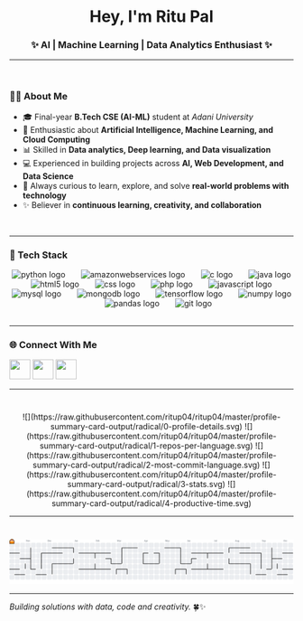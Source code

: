 <h1 align="center">Hey, I'm Ritu Pal</h1>
<h3 align="center">✨ AI | Machine Learning | Data Analytics Enthusiast ✨</h3>

---

<br>

### 👩‍💻 About Me  

- 🎓 Final-year **B.Tech CSE (AI-ML)** student at *Adani University*  
- 🤖 Enthusiastic about **Artificial Intelligence, Machine Learning, and Cloud Computing**  
- 📊 Skilled in **Data analytics, Deep learning, and Data visualization**  
- 💻 Experienced in building projects across **AI, Web Development, and Data Science**  
- 🚀 Always curious to learn, explore, and solve **real-world problems with technology**  
- ✨ Believer in **continuous learning, creativity, and collaboration**  
<br>

---


### 🚀 Tech Stack
<div align="center">
  <img src="https://skillicons.dev/icons?i=py" height="40" alt="python logo"  />
  <img width="20" />
  <img src="https://skillicons.dev/icons?i=aws" height="40" alt="amazonwebservices logo"  />
  <img width="20" />
  <img src="https://cdn.jsdelivr.net/gh/devicons/devicon/icons/c/c-original.svg" height="40" alt="c logo"  />
  <img width="20" />
  <img src="https://cdn.jsdelivr.net/gh/devicons/devicon/icons/java/java-original.svg" height="40" alt="java logo"  />
  <img width="20" />
  <img src="https://cdn.jsdelivr.net/gh/devicons/devicon/icons/html5/html5-original.svg" height="40" alt="html5 logo"  />
  <img width="20" />
  <img src="https://cdn.jsdelivr.net/gh/devicons/devicon/icons/css3/css3-original.svg" height="40" alt="css logo"  />
  <img width="20" />
  <img src="https://cdn.jsdelivr.net/gh/devicons/devicon/icons/php/php-original.svg" height="40" alt="php logo"  />
  <img width="20" />
  <img src="https://cdn.jsdelivr.net/gh/devicons/devicon/icons/javascript/javascript-original.svg" height="40" alt="javascript logo"  />
  <img width="20" />
  <img src="https://cdn.jsdelivr.net/gh/devicons/devicon/icons/mysql/mysql-original.svg" height="40" alt="mysql logo"  />
  <img width="20" />
  <img src="https://cdn.jsdelivr.net/gh/devicons/devicon/icons/mongodb/mongodb-original.svg" height="40" alt="mongodb logo"  />
  <img width="20" />
  <img src="https://cdn.jsdelivr.net/gh/devicons/devicon/icons/tensorflow/tensorflow-original.svg" height="40" alt="tensorflow logo"  />
  <img width="20" />
  <img src="https://cdn.jsdelivr.net/gh/devicons/devicon/icons/numpy/numpy-original.svg" height="40" alt="numpy logo"  />
  <img width="20" />
  <img src="https://cdn.jsdelivr.net/gh/devicons/devicon/icons/pandas/pandas-original.svg" height="40" alt="pandas logo"  />
  <img width="20" />
  <img src="https://cdn.jsdelivr.net/gh/devicons/devicon/icons/git/git-original.svg" height="40" alt="git logo"  />
</div>
<br>

---

### 🌐 Connect With Me

<a href="https://ritup04.github.io/Portfolio" target="_blank"><img src="https://img.icons8.com/ios-filled/50/1DA1F2/internet.png" width="37" height="35" /></a>
<a href="https://www.linkedin.com/in/palritu"><img src="https://skillicons.dev/icons?i=linkedin" width="37" height="35" /></a>
<a href="mailto:ritupal1626@gmail.com"><img src="https://skillicons.dev/icons?i=gmail" width="37" height="35" /></a>
<br />

---

### 
<br clear="both">

<div align="center">
  ![](https://raw.githubusercontent.com/ritup04/ritup04/master/profile-summary-card-output/radical/0-profile-details.svg)
  ![](https://raw.githubusercontent.com/ritup04/ritup04/master/profile-summary-card-output/radical/1-repos-per-language.svg)
  ![](https://raw.githubusercontent.com/ritup04/ritup04/master/profile-summary-card-output/radical/2-most-commit-language.svg)
  ![](https://raw.githubusercontent.com/ritup04/ritup04/master/profile-summary-card-output/radical/3-stats.svg)
  ![](https://raw.githubusercontent.com/ritup04/ritup04/master/profile-summary-card-output/radical/4-productive-time.svg)
</div>

---

### 
<br clear="both">

<picture>
  <source media="(prefers-color-scheme: dark)" srcset="https://raw.githubusercontent.com/ritup04/ritup04/output/pacman-contribution-graph-dark.svg">
  <source media="(prefers-color-scheme: light)" srcset="https://raw.githubusercontent.com/ritup04/ritup04/output/pacman-contribution-graph.svg">
  <img alt="pacman contribution graph" src="https://raw.githubusercontent.com/ritup04/ritup04/output/pacman-contribution-graph.svg">
</picture>

---

*Building solutions with data, code and creativity.* 🍀✨
